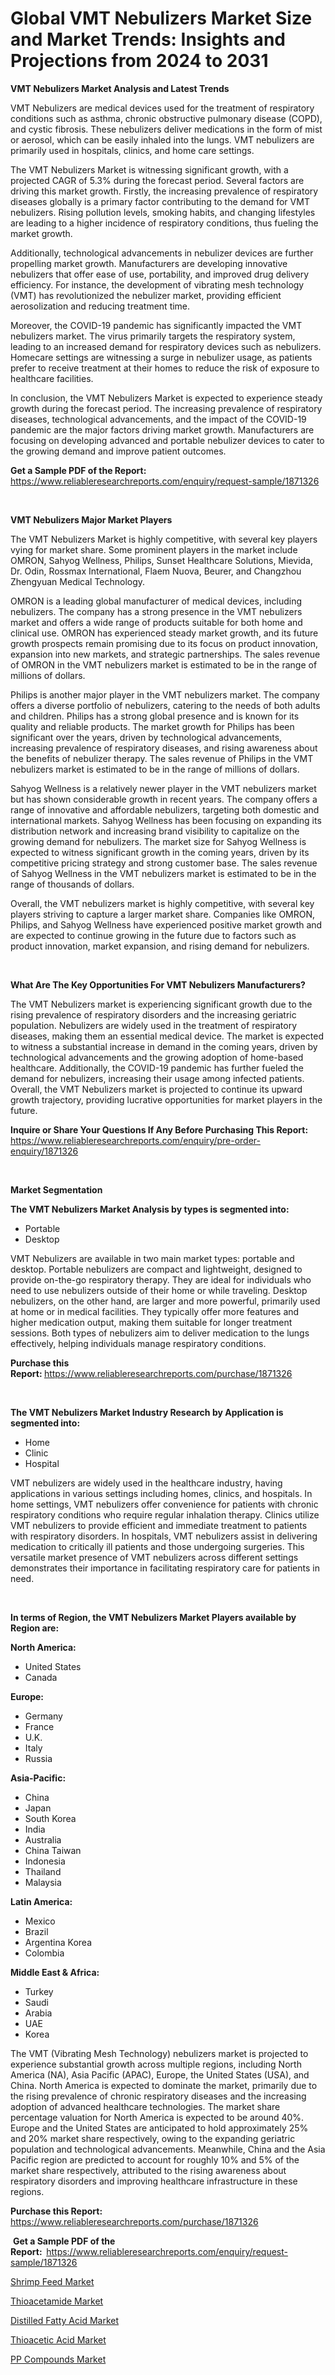 <p><h1>Global VMT Nebulizers Market Size and Market Trends: Insights and Projections from 2024 to 2031</h1></p><p><strong>VMT Nebulizers Market Analysis and Latest Trends</strong></p>
<p><p>VMT Nebulizers are medical devices used for the treatment of respiratory conditions such as asthma, chronic obstructive pulmonary disease (COPD), and cystic fibrosis. These nebulizers deliver medications in the form of mist or aerosol, which can be easily inhaled into the lungs. VMT nebulizers are primarily used in hospitals, clinics, and home care settings.</p><p>The VMT Nebulizers Market is witnessing significant growth, with a projected CAGR of 5.3% during the forecast period. Several factors are driving this market growth. Firstly, the increasing prevalence of respiratory diseases globally is a primary factor contributing to the demand for VMT nebulizers. Rising pollution levels, smoking habits, and changing lifestyles are leading to a higher incidence of respiratory conditions, thus fueling the market growth.</p><p>Additionally, technological advancements in nebulizer devices are further propelling market growth. Manufacturers are developing innovative nebulizers that offer ease of use, portability, and improved drug delivery efficiency. For instance, the development of vibrating mesh technology (VMT) has revolutionized the nebulizer market, providing efficient aerosolization and reducing treatment time.</p><p>Moreover, the COVID-19 pandemic has significantly impacted the VMT nebulizers market. The virus primarily targets the respiratory system, leading to an increased demand for respiratory devices such as nebulizers. Homecare settings are witnessing a surge in nebulizer usage, as patients prefer to receive treatment at their homes to reduce the risk of exposure to healthcare facilities.</p><p>In conclusion, the VMT Nebulizers Market is expected to experience steady growth during the forecast period. The increasing prevalence of respiratory diseases, technological advancements, and the impact of the COVID-19 pandemic are the major factors driving market growth. Manufacturers are focusing on developing advanced and portable nebulizer devices to cater to the growing demand and improve patient outcomes.</p></p>
<p><strong>Get a Sample PDF of the Report:&nbsp;</strong> <a href="https://www.reliableresearchreports.com/enquiry/request-sample/1871326">https://www.reliableresearchreports.com/enquiry/request-sample/1871326</a></p>
<p>&nbsp;</p>
<p><strong>VMT Nebulizers Major Market Players</strong></p>
<p><p>The VMT Nebulizers Market is highly competitive, with several key players vying for market share. Some prominent players in the market include OMRON, Sahyog Wellness, Philips, Sunset Healthcare Solutions, Mievida, Dr. Odin, Rossmax International, Flaem Nuova, Beurer, and Changzhou Zhengyuan Medical Technology.</p><p>OMRON is a leading global manufacturer of medical devices, including nebulizers. The company has a strong presence in the VMT nebulizers market and offers a wide range of products suitable for both home and clinical use. OMRON has experienced steady market growth, and its future growth prospects remain promising due to its focus on product innovation, expansion into new markets, and strategic partnerships. The sales revenue of OMRON in the VMT nebulizers market is estimated to be in the range of millions of dollars.</p><p>Philips is another major player in the VMT nebulizers market. The company offers a diverse portfolio of nebulizers, catering to the needs of both adults and children. Philips has a strong global presence and is known for its quality and reliable products. The market growth for Philips has been significant over the years, driven by technological advancements, increasing prevalence of respiratory diseases, and rising awareness about the benefits of nebulizer therapy. The sales revenue of Philips in the VMT nebulizers market is estimated to be in the range of millions of dollars.</p><p>Sahyog Wellness is a relatively newer player in the VMT nebulizers market but has shown considerable growth in recent years. The company offers a range of innovative and affordable nebulizers, targeting both domestic and international markets. Sahyog Wellness has been focusing on expanding its distribution network and increasing brand visibility to capitalize on the growing demand for nebulizers. The market size for Sahyog Wellness is expected to witness significant growth in the coming years, driven by its competitive pricing strategy and strong customer base. The sales revenue of Sahyog Wellness in the VMT nebulizers market is estimated to be in the range of thousands of dollars.</p><p>Overall, the VMT nebulizers market is highly competitive, with several key players striving to capture a larger market share. Companies like OMRON, Philips, and Sahyog Wellness have experienced positive market growth and are expected to continue growing in the future due to factors such as product innovation, market expansion, and rising demand for nebulizers.</p></p>
<p>&nbsp;</p>
<p><strong>What Are The Key Opportunities For VMT Nebulizers Manufacturers?</strong></p>
<p><p>The VMT Nebulizers market is experiencing significant growth due to the rising prevalence of respiratory disorders and the increasing geriatric population. Nebulizers are widely used in the treatment of respiratory diseases, making them an essential medical device. The market is expected to witness a substantial increase in demand in the coming years, driven by technological advancements and the growing adoption of home-based healthcare. Additionally, the COVID-19 pandemic has further fueled the demand for nebulizers, increasing their usage among infected patients. Overall, the VMT Nebulizers market is projected to continue its upward growth trajectory, providing lucrative opportunities for market players in the future.</p></p>
<p><strong>Inquire or Share Your Questions If Any Before Purchasing This Report:</strong> <a href="https://www.reliableresearchreports.com/enquiry/pre-order-enquiry/1871326">https://www.reliableresearchreports.com/enquiry/pre-order-enquiry/1871326</a></p>
<p>&nbsp;</p>
<p><strong>Market Segmentation</strong></p>
<p><strong>The VMT Nebulizers Market Analysis by types is segmented into:</strong></p>
<p><ul><li>Portable</li><li>Desktop</li></ul></p>
<p><p>VMT Nebulizers are available in two main market types: portable and desktop. Portable nebulizers are compact and lightweight, designed to provide on-the-go respiratory therapy. They are ideal for individuals who need to use nebulizers outside of their home or while traveling. Desktop nebulizers, on the other hand, are larger and more powerful, primarily used at home or in medical facilities. They typically offer more features and higher medication output, making them suitable for longer treatment sessions. Both types of nebulizers aim to deliver medication to the lungs effectively, helping individuals manage respiratory conditions.</p></p>
<p><strong>Purchase this Report:&nbsp;</strong><a href="https://www.reliableresearchreports.com/purchase/1871326">https://www.reliableresearchreports.com/purchase/1871326</a></p>
<p>&nbsp;</p>
<p><strong>The VMT Nebulizers Market Industry Research by Application is segmented into:</strong></p>
<p><ul><li>Home</li><li>Clinic</li><li>Hospital</li></ul></p>
<p><p>VMT nebulizers are widely used in the healthcare industry, having applications in various settings including homes, clinics, and hospitals. In home settings, VMT nebulizers offer convenience for patients with chronic respiratory conditions who require regular inhalation therapy. Clinics utilize VMT nebulizers to provide efficient and immediate treatment to patients with respiratory disorders. In hospitals, VMT nebulizers assist in delivering medication to critically ill patients and those undergoing surgeries. This versatile market presence of VMT nebulizers across different settings demonstrates their importance in facilitating respiratory care for patients in need.</p></p>
<p>&nbsp;</p>
<p><strong>In terms of Region, the VMT Nebulizers Market Players available by Region are:</strong></p>
<p>
    <p> <strong> North America: </strong>
        <ul>
            <li>United States</li>
            <li>Canada</li>
        </ul>
        </p> 
    <p> <strong> Europe: </strong>
        <ul>
            <li>Germany</li>
            <li>France</li>
            <li>U.K.</li>
            <li>Italy</li>
            <li>Russia</li>
        </ul>
        </p> 
    <p> <strong> Asia-Pacific: </strong>
        <ul>
            <li>China</li>
            <li>Japan</li>
            <li>South Korea</li>
            <li>India</li>
            <li>Australia</li>
            <li>China Taiwan</li>
            <li>Indonesia</li>
            <li>Thailand</li>
            <li>Malaysia</li>
        </ul>
        </p> 
    <p> <strong> Latin America: </strong>
        <ul>
            <li>Mexico</li>
            <li>Brazil</li>
            <li>Argentina Korea</li>
            <li>Colombia</li>
        </ul>
        </p> 
    <p> <strong> Middle East & Africa: </strong>
        <ul>
            <li>Turkey</li>
            <li>Saudi</li>
            <li>Arabia</li>
            <li>UAE</li>
            <li>Korea</li>
        </ul>
    </p>
    </p>
<p><p>The VMT (Vibrating Mesh Technology) nebulizers market is projected to experience substantial growth across multiple regions, including North America (NA), Asia Pacific (APAC), Europe, the United States (USA), and China. North America is expected to dominate the market, primarily due to the rising prevalence of chronic respiratory diseases and the increasing adoption of advanced healthcare technologies. The market share percentage valuation for North America is expected to be around 40%. Europe and the United States are anticipated to hold approximately 25% and 20% market share respectively, owing to the expanding geriatric population and technological advancements. Meanwhile, China and the Asia Pacific region are predicted to account for roughly 10% and 5% of the market share respectively, attributed to the rising awareness about respiratory disorders and improving healthcare infrastructure in these regions.</p></p>
<p><strong>Purchase this Report: </strong><a href="https://www.reliableresearchreports.com/purchase/1871326">https://www.reliableresearchreports.com/purchase/1871326</a></p>
<p>&nbsp;<strong>Get a Sample PDF of the Report:&nbsp;&nbsp;</strong><a href="https://www.reliableresearchreports.com/enquiry/request-sample/1871326">https://www.reliableresearchreports.com/enquiry/request-sample/1871326</a></p>
<p><strong></strong></p>
<p><p><a href="https://medium.com/@marlonblick/shrimp-feed-market-size-cagr-trends-2024-2030-7f6c2d5236f1">Shrimp Feed Market</a></p><p><a href="https://medium.com/@angelaarnold1941/decoding-thioacetamide-market-metrics-market-share-trends-and-growth-patterns-f7491251ca54">Thioacetamide Market</a></p><p><a href="https://medium.com/@angelaarnold1941/distilled-fatty-acid-market-size-reveals-the-best-marketing-channels-in-global-industry-0a8f7a1c7656">Distilled Fatty Acid Market</a></p><p><a href="https://medium.com/@angelaarnold1941/thioacetic-acid-market-size-market-outlook-and-market-forecast-2024-to-2031-ad86d1319898">Thioacetic Acid Market</a></p><p><a href="https://medium.com/@angelaarnold1941/pp-compounds-market-trends-forecast-and-competitive-analysis-to-2031-7bcfd2f26e47">PP Compounds Market</a></p></p>